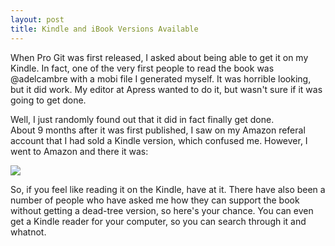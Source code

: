 ```yaml
---
layout: post
title: Kindle and iBook Versions Available
---
```


When Pro Git was first released, I asked about being able to get it on my Kindle.
In fact, one of the very first people to read the book was @adelcambre with a 
mobi file I generated myself.  It was horrible looking, but it did work. My
editor at Apress wanted to do it, but wasn't sure if it was going to get done.

Well, I just randomly found out that it did in fact finally get done.  
About 9 months after it was first published, I saw on my Amazon referal account
that I had sold a Kindle version, which confused me.  However, I went to Amazon
and there it was:

<a href="http://www.amazon.com/gp/product/B003NHRMXA?ie=UTF8&tag=prgi-20&linkCode=as2&camp=1789&creative=390957&creativeASIN=B003NHRMXA"><img border="0" src="http://ecx.images-amazon.com/images/I/51joD88JCAL._SL500_AA266_PIkin2,BottomRight,-3,34_AA300_SH20_OU01_.jpg"></a><img src="http://www.assoc-amazon.com/e/ir?t=prgi-20&l=as2&o=1&a=B003NHRMXA" width="1" height="1" border="0" alt="" style="border:none !important; margin:0px !important;" />

So, if you feel like reading it on the Kindle, have at it.  There have also been
a number of people who have asked me how they can support the book without 
getting a dead-tree version, so here's your chance.  You can even get a Kindle
reader for your computer, so you can search through it and whatnot.
